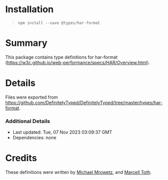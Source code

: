 # Installation
> `npm install --save @types/har-format`

# Summary
This package contains type definitions for har-format (https://w3c.github.io/web-performance/specs/HAR/Overview.html).

# Details
Files were exported from https://github.com/DefinitelyTyped/DefinitelyTyped/tree/master/types/har-format.

### Additional Details
 * Last updated: Tue, 07 Nov 2023 03:09:37 GMT
 * Dependencies: none

# Credits
These definitions were written by [Michael Mrowetz](https://github.com/micmro), and [Marcell Toth](https://github.com/marcelltoth).
